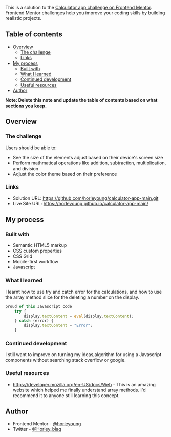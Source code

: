 This is a solution to the [Calculator app challenge on Frontend Mentor](https://www.frontendmentor.io/challenges/calculator-app-9lteq5N29). Frontend Mentor challenges help you improve your coding skills by building realistic projects. 

## Table of contents

- [Overview](#overview)
  - [The challenge](#the-challenge)
  - [Links](#links)
- [My process](#my-process)
  - [Built with](#built-with)
  - [What I learned](#what-i-learned)
  - [Continued development](#continued-development)
  - [Useful resources](#useful-resources)
- [Author](#author)

**Note: Delete this note and update the table of contents based on what sections you keep.**

## Overview

### The challenge

Users should be able to:

- See the size of the elements adjust based on their device's screen size
- Perform mathmatical operations like addition, subtraction, multiplication, and division
- Adjust the color theme based on their preference

### Links

- Solution URL: https://github.com/horleyoung/calculator-app-main.git
- Live Site URL: https://horleyoung.github.io/calculator-app-main/

## My process

### Built with

- Semantic HTML5 markup
- CSS custom properties
- CSS Grid
- Mobile-first workflow
- Javascript

### What I learned
I learnt how to use try and catch error for the calculations, and how to use the array method slice for the deleting a number on the display.

```js
proud of this Javascript code
    try {
        display.textContent = eval(display.textContent);
    } catch (error) {
        display.textContent = "Error";
    }   
```

### Continued development

I still want to improve on turning my ideas,algorithm for using a Javascript components without searching stack overflow or google. 

### Useful resources
- https://developer.mozilla.org/en-US/docs/Web - This is an amazing website which helped me finally understand array methods. I'd recommend it to anyone still learning this concept.

## Author
- Frontend Mentor - [@horleyoung](https://www.frontendmentor.io/profile/@horleyoung)
- Twitter - [@Horley_blaq](https://www.x.com/@Horley_blaq)
